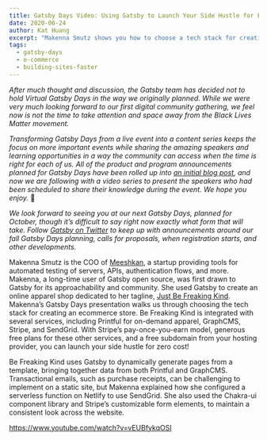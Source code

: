 ```yaml
---
title: Gatsby Days Video: Using Gatsby to Launch Your Side Hustle for Free
date: 2020-06-24
author: Kat Huang
excerpt: "Makenna Smutz shows you how to choose a tech stack for creating an ecommerce store from multiple services, using Gatsby to tie them all together -- for free!"
tags:
  - gatsby-days
  - e-commerce
  - building-sites-faster
---
```

_After much thought and discussion, the Gatsby team has decided not to hold Virtual Gatsby Days in the way we originally planned. While we were very much looking forward to our first digital community gathering, we feel now is not the time to take attention and space away from the Black Lives Matter movement._ 

_Transforming Gatsby Days from a live event into a content series keeps the focus on more important events while sharing the amazing speakers and learning opportunities in a way the community can access when the time is right for each of us. All of the product and program announcements planned for Gatsby Days have been rolled up into [an initial blog post](/blog/2020-06-23-Reconfiguring-Gatsby-Days/), and now we are following with a video series to present the speakers who had been scheduled to share their knowledge during the event. We hope you enjoy._ 💜

_We look forward to seeing you at our next Gatsby Days, planned for October, though it’s difficult to say right now exactly what form that will take. Follow [Gatsby on Twitter](https://twitter.com/gatsbyjs) to keep up with announcements around our fall Gatsby Days planning, calls for proposals, when registration starts, and other developments._

Makenna Smutz is the COO of [Meeshkan](https://meeshkan.com/), a startup providing tools for automated testing of servers, APIs, authentication flows, and more. Makenna, a long-time user of Gatsby open source, was first drawn to Gatsby for its approachability and community. She used Gatsby to create an online apparel shop dedicated to her tagline, [Just Be Freaking Kind](https://befreakingkind.com/). Makenna’s Gatsby Days presentation walks us through choosing the tech stack for creating an ecommerce store. Be Freaking Kind is integrated with several services, including Printful for on-demand apparel, GraphCMS, Stripe, and SendGrid. With Stripe’s pay-once-you-earn model, generous free plans for these other services, and a free subdomain from your hosting provider, you can launch your side hustle for zero cost!

Be Freaking Kind uses Gatsby to dynamically generate pages from a template, bringing together data from both Printful and GraphCMS. Transactional emails, such as purchase receipts, can be challenging to implement on a static site, but Makenna explained how she configured a serverless function on Netlify to use SendGrid. She also used the Chakra-ui component library and Stripe’s customizable form elements, to maintain a consistent look across the website. 

https://www.youtube.com/watch?v=vEUBfykqOSI

